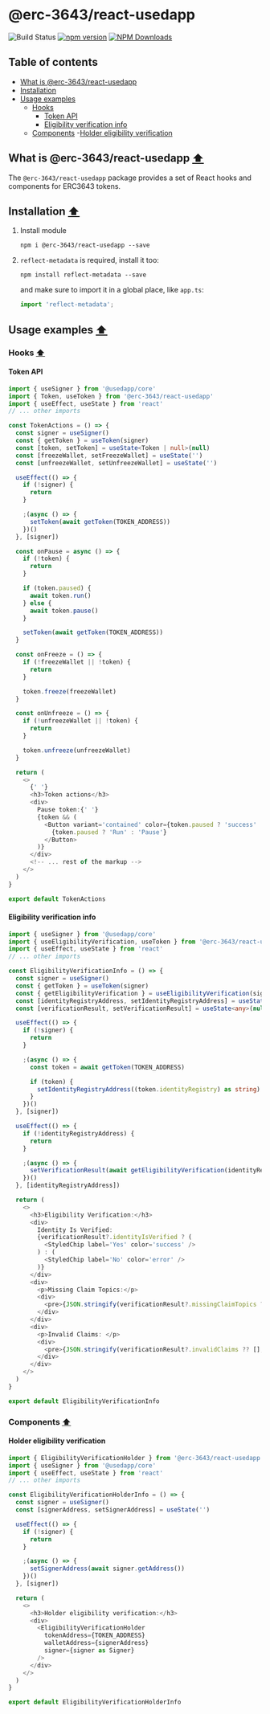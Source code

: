 # @erc-3643/react-usedapp

![Build Status](https://github.com/ERC-3643/erc3643-packages/actions/workflows/push-checking.yml/badge.svg)
[![npm version](https://badge.fury.io/js/@erc-3643%2Freact-usedapp.svg)](https://badge.fury.io/js/@erc-3643%2Freact-usedapp)
[![NPM Downloads](https://img.shields.io/npm/dt/@erc-3643%2Freact-usedapp.svg)](https://www.npmjs.com/package/@erc-3643%2Freact-usedapp)

## Table of contents
- [What is @erc-3643/react-usedapp](#what-is-erc-3643react-usedapp)
- [Installation](#installation)
- [Usage examples](#usage-examples)
  - [Hooks](#hooks)
    - [Token API](#token-api)
    - [Eligibility verification info](#eligibility-verification-info)
  - [Components](#components)
    -[Holder eligibility verification](#holder-eligibility-verification)

## What is @erc-3643/react-usedapp [⬆](#table-of-contents)
The `@erc-3643/react-usedapp` package provides a set of React hooks and components for ERC3643 tokens.

## Installation [⬆](#table-of-contents)
1. Install module

    `npm i @erc-3643/react-usedapp --save`
1. `reflect-metadata` is required, install it too:

   `npm install reflect-metadata --save`

   and make sure to import it in a global place, like `app.ts`:

   ```typescript
   import 'reflect-metadata';
   ```

## Usage examples [⬆](#table-of-contents)

### Hooks [⬆](#table-of-contents)
#### Token API
```typescript
import { useSigner } from '@usedapp/core'
import { Token, useToken } from '@erc-3643/react-usedapp'
import { useEffect, useState } from 'react'
// ... other imports

const TokenActions = () => {
  const signer = useSigner()
  const { getToken } = useToken(signer)
  const [token, setToken] = useState<Token | null>(null)
  const [freezeWallet, setFreezeWallet] = useState('')
  const [unfreezeWallet, setUnfreezeWallet] = useState('')

  useEffect(() => {
    if (!signer) {
      return
    }

    ;(async () => {
      setToken(await getToken(TOKEN_ADDRESS))
    })()
  }, [signer])

  const onPause = async () => {
    if (!token) {
      return
    }

    if (token.paused) {
      await token.run()
    } else {
      await token.pause()
    }

    setToken(await getToken(TOKEN_ADDRESS))
  }

  const onFreeze = () => {
    if (!freezeWallet || !token) {
      return
    }

    token.freeze(freezeWallet)
  }

  const onUnfreeze = () => {
    if (!unfreezeWallet || !token) {
      return
    }

    token.unfreeze(unfreezeWallet)
  }

  return (
    <>
      {' '}
      <h3>Token actions</h3>
      <div>
        Pause token:{' '}
        {token && (
          <Button variant='contained' color={token.paused ? 'success' : 'error'} onClick={onPause}>
            {token.paused ? 'Run' : 'Pause'}
          </Button>
        )}
      </div>
      <!-- ... rest of the markup -->
    </>
  )
}

export default TokenActions
```
#### Eligibility verification info
```typescript
import { useSigner } from '@usedapp/core'
import { useEligibilityVerification, useToken } from '@erc-3643/react-usedapp'
import { useEffect, useState } from 'react'
// ... other imports

const EligibilityVerificationInfo = () => {
  const signer = useSigner()
  const { getToken } = useToken(signer)
  const { getEligibilityVerification } = useEligibilityVerification(signer)
  const [identityRegistryAddress, setIdentityRegistryAddress] = useState('')
  const [verificationResult, setVerificationResult] = useState<any>(null)

  useEffect(() => {
    if (!signer) {
      return
    }

    ;(async () => {
      const token = await getToken(TOKEN_ADDRESS)

      if (token) {
        setIdentityRegistryAddress((token.identityRegistry) as string)
      }
    })()
  }, [signer])

  useEffect(() => {
    if (!identityRegistryAddress) {
      return
    }

    ;(async () => {
      setVerificationResult(await getEligibilityVerification(identityRegistryAddress, null))
    })()
  }, [identityRegistryAddress])

  return (
    <>
      <h3>Eligibility Verification:</h3>
      <div>
        Identity Is Verified:
        {verificationResult?.identityIsVerified ? (
          <StyledChip label='Yes' color='success' />
        ) : (
          <StyledChip label='No' color='error' />
        )}
      </div>
      <div>
        <p>Missing Claim Topics:</p>
        <div>
          <pre>{JSON.stringify(verificationResult?.missingClaimTopics ?? [], null, 4)}</pre>
        </div>
      </div>
      <div>
        <p>Invalid Claims: </p>
        <div>
          <pre>{JSON.stringify(verificationResult?.invalidClaims ?? [], null, 4)}</pre>
        </div>
      </div>
    </>
  )
}

export default EligibilityVerificationInfo
```

### Components [⬆](#table-of-contents)
#### Holder eligibility verification
```typescript
import { EligibilityVerificationHolder } from '@erc-3643/react-usedapp'
import { useSigner } from '@usedapp/core'
import { useEffect, useState } from 'react'
// ... other imports

const EligibilityVerificationHolderInfo = () => {
  const signer = useSigner()
  const [signerAddress, setSignerAddress] = useState('')

  useEffect(() => {
    if (!signer) {
      return
    }

    ;(async () => {
      setSignerAddress(await signer.getAddress())
    })()
  }, [signer])

  return (
    <>
      <h3>Holder eligibility verification:</h3>
      <div>
        <EligibilityVerificationHolder
          tokenAddress={TOKEN_ADDRESS}
          walletAddress={signerAddress}
          signer={signer as Signer}
        />
      </div>
    </>
  )
}

export default EligibilityVerificationHolderInfo
```



